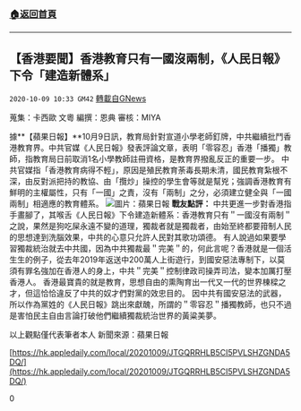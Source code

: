 ###  [:house:返回首頁](https://github.com/ourhimalayas/txt)
---

## 【香港要聞】香港教育只有一國沒兩制，《人民日報》下令「建造新體系」
`2020-10-09 10:33 GM42` [轉載自GNews](https://gnews.org/zh-hant/413405/)

蒐集：卡西歐 文粵
編撰：恩典
審核：MIYA

據**【蘋果日報】**10月9日訊，教育局針對宣道小學老師釘牌，中共繼續批鬥香港教育界。中共官媒《人民日報》發表評論文章，表明「零容忍」香港「播獨」教師，指教育局日前取消1名小學教師註冊資格，是教育界撥亂反正的重要一步。
     中共官媒指「香港教育病得不輕」，原因是殖民教育荼毒長期未清，國民教育紮根不深，由反對派把持的教協、由「攬炒」操控的學生會等就是幫兇；強調香港教育有鮮明的主權屬性，只有「一國」之責，沒有「兩制」之分，必須建立健全與「一國兩制」相適應的教育體系。
![]()![](https://s3.amazonaws.com/gnews-media-offload/wp-content/uploads/2020/10/09102035/OK-.png)圖片：蘋果日報
**戰友點評：**
     中共更進一步對香港指手畫腳了，其喉舌《人民日報》下令建造新體系：香港教育只有＂一國沒有兩制＂之說，果然是狗吃屎永遠不變的道理，獨裁者就是獨裁者，由始至終都要箝制人民的思想達到洗腦效果，中共的心意只允許人民對其歌功頌德。
     有人說過如果要學習獨裁統治就去中共國，因為中共獨裁最＂完美＂的，何此言呢？香港就是一個活生生的例子，從去年2019年返送中200萬人上街遊行，到國安惡法專制下，以莫須有罪名強加在香港人的身上，中共＂完美＂控制律政司操弄司法，變本加厲打壓香港人。
     香港最寶貴的就是教育，思想自由的熏陶育出一代又一代的世界棟樑之才，但這恰恰違反了中共的奴才們對黨的效忠目的。
     因中共有國安惡法的武器，所以作為黨姓的《人民日報》跳出來獻醜，所謂的＂零容忍＂播獨教師，也只不過是害怕民主自由言論打破他們繼續獨裁統治世界的黃粱美夢。

以上觀點僅代表筆者本人
新聞來源：蘋果日報

[https://hk.appledaily.com/local/20201009/JTGQRRHLB5CI5PVLSHZGNDA5DQ/](https://hk.appledaily.com/local/20201009/JTGQRRHLB5CI5PVLSHZGNDA5DQ/)

0
